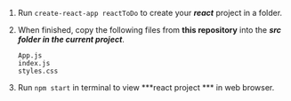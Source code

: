 1. Run  ```create-react-app reactToDo``` to create your ***react*** project in a folder.
2. When finished, copy the following files from **this repository** into the ***src folder in the current project***.
   ```
   App.js
   index.js
   styles.css
   ```
   
3. Run ```npm start``` in terminal to view ***react project *** in web browser.
